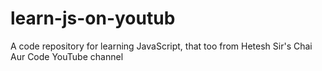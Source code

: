 # learn-js-on-youtub
A code repository for learning JavaScript, that too from Hetesh Sir's Chai Aur Code YouTube channel
